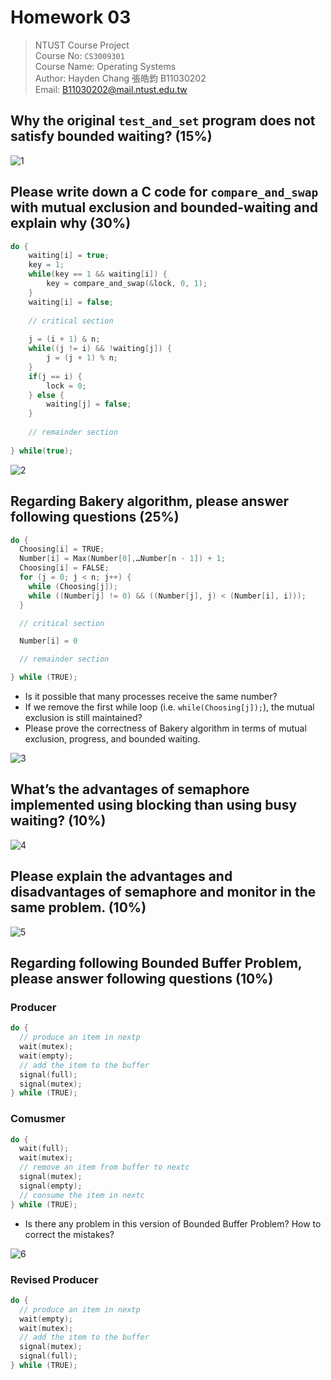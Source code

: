 # Homework 03

> NTUST Course Project  
> Course No: `CS3009301`  
> Course Name: Operating Systems  
> Author: Hayden Chang 張皓鈞 B11030202  
> Email: B11030202@mail.ntust.edu.tw



## Why the original `test_and_set` program does not satisfy bounded waiting? (15%)

![1](assets/1.svg)



## Please write down a C code for `compare_and_swap` with mutual exclusion and bounded-waiting and explain why (30%)

```c
do {
    waiting[i] = true;
    key = 1;
    while(key == 1 && waiting[i]) {
        key = compare_and_swap(&lock, 0, 1);
    }
    waiting[i] = false;
    
    // critical section
    
    j = (i + 1) & n;
    while((j != i) && !waiting[j]) {
        j = (j + 1) % n;
    }
    if(j == i) {
        lock = 0;
    } else {
        waiting[j] = false;
    }
    
    // remainder section
    
} while(true);
```

![2](assets/2.svg)



## Regarding Bakery algorithm, please answer following questions (25%)

```c
do {
  Choosing[i] = TRUE;
  Number[i] = Max(Number[0],…Number[n - 1]) + 1;
  Choosing[i] = FALSE;
  for (j = 0; j < n; j++) {
    while (Choosing[j]);
    while ((Number[j] != 0) && ((Number[j], j) < (Number[i], i)));
  }

  // critical section

  Number[i] = 0

  // remainder section

} while (TRUE);
```

- Is it possible that many processes receive the same number?
- If we remove the first while loop (i.e. `while(Choosing[j]);`), the mutual exclusion is still maintained?
- Please prove the correctness of Bakery algorithm in terms of mutual exclusion, progress, and bounded waiting.

![3](assets/3-0631676.svg)



## What’s the advantages of semaphore implemented using blocking than using busy waiting? (10%)

![4](assets/4.svg)



## Please explain the advantages and disadvantages of semaphore and monitor in the same problem. (10%)

![5](assets/5-0632010.svg)



## Regarding following Bounded Buffer Problem, please answer following questions (10%)

### Producer

```c
do {
  // produce an item in nextp
  wait(mutex);
  wait(empty);
  // add the item to the buffer
  signal(full);
  signal(mutex);
} while (TRUE);
```

### Comusmer

```c
do {
  wait(full);
  wait(mutex);
  // remove an item from buffer to nextc
  signal(mutex);
  signal(empty);
  // consume the item in nextc
} while (TRUE);
```

- Is there any problem in this version of Bounded Buffer Problem? How to correct the mistakes?

![6](assets/6.svg)

### Revised Producer

```c
do {
  // produce an item in nextp
  wait(empty);
  wait(mutex);
  // add the item to the buffer
  signal(mutex);
  signal(full);
} while (TRUE);
```

